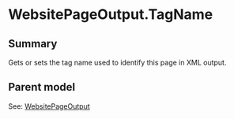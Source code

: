 # WebsitePageOutput.TagName

## Summary

Gets or sets the tag name used to identify this page in XML output.

## Parent model

See: [WebsitePageOutput](WebsitePageOutput.md)